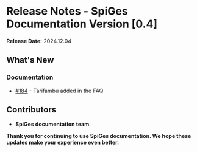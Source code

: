 # Release Notes - SpiGes Documentation Version [0.4]

**Release Date:** 2024.12.04

## What's New

### Documentation

- [#184](https://github.com/SpiGes/handbook/issues/184) - Tarifambu added in the FAQ

## Contributors

- **SpiGes documentation team**.

**Thank you for continuing to use SpiGes documentation. We hope these updates make your experience even better.**
